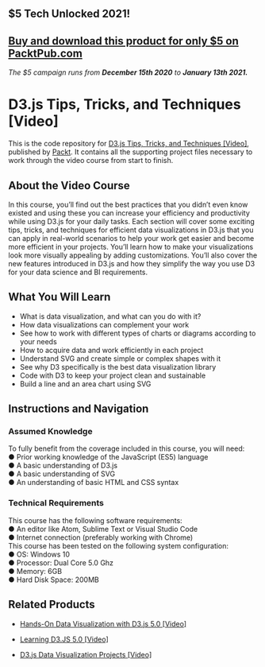## $5 Tech Unlocked 2021!
[Buy and download this product for only $5 on PacktPub.com](https://www.packtpub.com/)
-----
*The $5 campaign         runs from __December 15th 2020__ to __January 13th 2021.__*

# D3.js Tips, Tricks, and Techniques [Video]
This is the code repository for [D3.js Tips, Tricks, and Techniques [Video]](https://www.packtpub.com/application-development/d3js-tips-tricks-and-techniques-video?utm_source=github&utm_medium=repository&utm_campaign=9781838642334), published by [Packt](https://www.packtpub.com/?utm_source=github). It contains all the supporting project files necessary to work through the video course from start to finish.
## About the Video Course
In this course, you’ll find out the best practices that you didn’t even know existed and using these you can increase your efficiency and productivity while using D3.js for your daily tasks. Each section will cover some exciting tips, tricks, and techniques for efficient data visualizations in D3.js that you can apply in real-world scenarios to help your work get easier and become more efficient in your projects. 
You’ll learn how to make your visualizations look more visually appealing by adding customizations. You’ll also cover the new features introduced in D3.js and how they simplify the way you use D3 for your data science and BI requirements.

<H2>What You Will Learn</H2>
<DIV class=book-info-will-learn-text>
<UL>
<LI>What is data visualization, and what can you do with it? 
<LI>How data visualizations can complement your work 
<LI>See how to work with different types of charts or diagrams according to your needs 
<LI>How to acquire data and work efficiently in each project 
<LI>Understand SVG and create simple or complex shapes with it 
<LI>See why D3 specifically is the best data visualization library 
<LI>Code with D3 to keep your project clean and sustainable 
<LI>Build a line and an area chart using SVG </LI></UL></DIV>

## Instructions and Navigation
### Assumed Knowledge
To fully benefit from the coverage included in this course, you will need:<br/>
●	Prior working knowledge of the JavaScript (ES5) language <br/>
●	A basic understanding of D3.js<br/>
●	A basic understanding of SVG<br/>
●	An understanding of basic HTML and CSS syntax<br/>

### Technical Requirements
This course has the following software requirements:<br/>
●	An editor like Atom, Sublime Text or Visual Studio Code <br/>
●	Internet connection (preferably working with Chrome)<br/>
This course has been tested on the following system configuration:<br/>
●	OS: Windows 10<br/>
●	Processor: Dual Core 5.0 Ghz<br/>
●	Memory: 6GB<br/>
●	Hard Disk Space: 200MB<br/>


## Related Products
* [Hands-On Data Visualization with D3.js 5.0 [Video]](https://www.packtpub.com/web-development/hands-data-visualization-d3js-50-video?utm_source=github&utm_medium=repository&utm_campaign=9781789340594)

* [Learning D3.JS 5.0 [Video]](https://www.packtpub.com/web-development/learning-d3js-50-video?utm_source=github&utm_medium=repository&utm_campaign=9781789346275)

* [D3.js Data Visualization Projects [Video]](https://www.packtpub.com/web-development/d3js-data-visualization-projects-video?utm_source=github&utm_medium=repository&utm_campaign=9781786466082)

